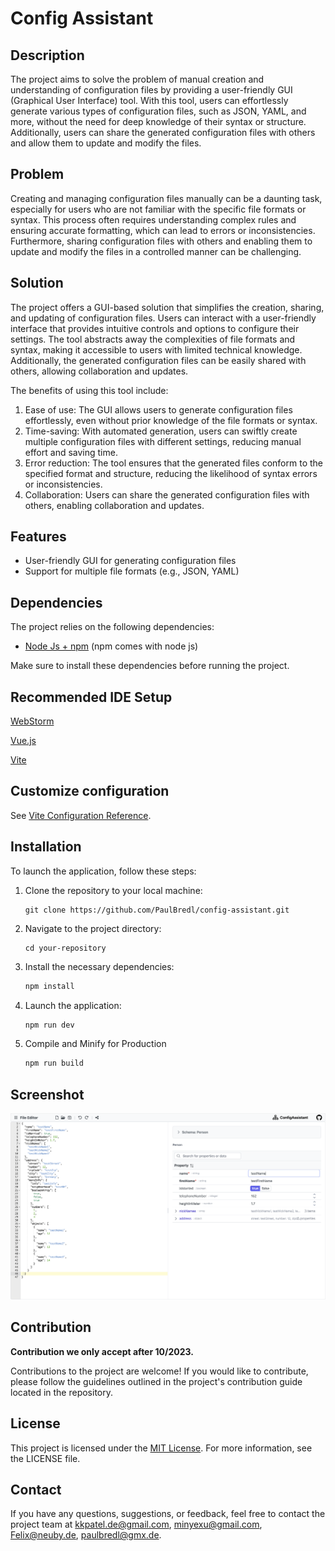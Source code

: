 # Config Assistant

## Description

The project aims to solve the problem of manual creation and understanding of configuration files by providing a user-friendly GUI (Graphical User Interface) tool.
With this tool, users can effortlessly generate various types of configuration files, such as JSON, YAML, and more, without the need for deep knowledge of their syntax or structure.
Additionally, users can share the generated configuration files with others and allow them to update and modify the files.

## Problem

Creating and managing configuration files manually can be a daunting task, especially for users who are not familiar with the specific file formats or syntax.
This process often requires understanding complex rules and ensuring accurate formatting, which can lead to errors or inconsistencies.
Furthermore, sharing configuration files with others and enabling them to update and modify the files in a controlled manner can be challenging.

## Solution

The project offers a GUI-based solution that simplifies the creation, sharing, and updating of configuration files.
Users can interact with a user-friendly interface that provides intuitive controls and options to configure their settings.
The tool abstracts away the complexities of file formats and syntax, making it accessible to users with limited technical knowledge. Additionally, the generated configuration files can be easily shared with others, allowing collaboration and updates.

The benefits of using this tool include:

1. Ease of use: The GUI allows users to generate configuration files effortlessly, even without prior knowledge of the file formats or syntax.
2. Time-saving: With automated generation, users can swiftly create multiple configuration files with different settings, reducing manual effort and saving time.
3. Error reduction: The tool ensures that the generated files conform to the specified format and structure, reducing the likelihood of syntax errors or inconsistencies.
4. Collaboration: Users can share the generated configuration files with others, enabling collaboration and updates.

## Features

- User-friendly GUI for generating configuration files
- Support for multiple file formats (e.g., JSON, YAML)

## Dependencies

The project relies on the following dependencies:

- [Node Js + npm](https://nodejs.org/en/download/) (npm comes with node js)

Make sure to install these dependencies before running the project.

## Recommended IDE Setup

[WebStorm](https://www.jetbrains.com/webstorm/download/)

[Vue.js](https://cli.vuejs.org/guide/installation.html)

[Vite](https://v3.ru.vuejs.org/guide/installation.html)

## Customize configuration

See [Vite Configuration Reference](https://vitejs.dev/config/).

## Installation

To launch the application, follow these steps:

1. Clone the repository to your local machine:
   ```shell
   git clone https://github.com/PaulBredl/config-assistant.git
   ```
2. Navigate to the project directory:
   ```shell
   cd your-repository
   ```
3. Install the necessary dependencies:
   ```sh
   npm install
   ```
4. Launch the application:
   ```sh
   npm run dev
   ```
5. Compile and Minify for Production
   ```sh
   npm run build
   ```

## Screenshot

![Screenshot 1](resources/GUI_CONFIG_ASSISTANCE.png)

## Contribution

**Contribution we only accept after 10/2023.**

Contributions to the project are welcome! If you would like to contribute, please follow the guidelines outlined in the project's contribution guide located in the repository.

## License

This project is licensed under the [MIT License](LICENSE).
For more information, see the LICENSE file.

## Contact

If you have any questions, suggestions, or feedback, feel free to contact the project team at
[kkpatel.de@gmail.com](mailto:kkpatel.de@gmail.com),
[minyexu@gmail.com](mailto:minyeexu@gmail.com), [Felix@neuby.de](mailto:Felix@neuby.de),
[paulbredl@gmx.de](mailto:cpaulbredl@gmx.de).
